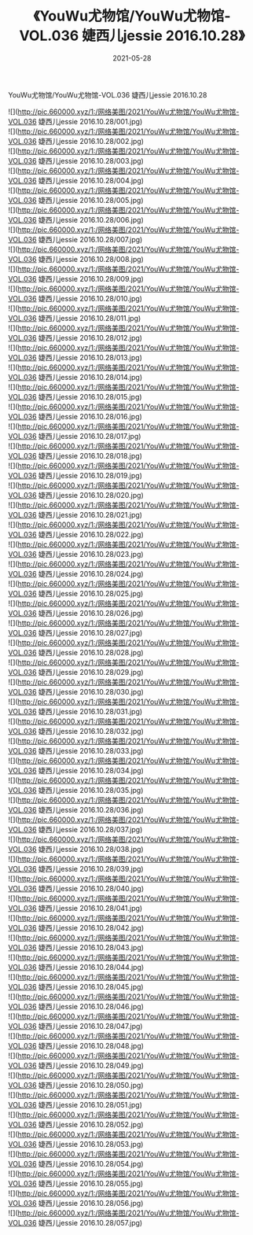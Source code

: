 ﻿---
layout: post
title:  《YouWu尤物馆/YouWu尤物馆-VOL.036 婕西儿jessie 2016.10.28》
date:   2021-05-28
img: http://pic.660000.xyz/1:/网络美图/2021/YouWu尤物馆/YouWu尤物馆-VOL.036 婕西儿jessie 2016.10.28/000.jpg
categories: [美女, 清纯, 唯美]
---

YouWu尤物馆/YouWu尤物馆-VOL.036 婕西儿jessie 2016.10.28

 ![](http://pic.660000.xyz/1:/网络美图/2021/YouWu尤物馆/YouWu尤物馆-VOL.036 婕西儿jessie 2016.10.28/001.jpg) <br>![](http://pic.660000.xyz/1:/网络美图/2021/YouWu尤物馆/YouWu尤物馆-VOL.036 婕西儿jessie 2016.10.28/002.jpg) <br>![](http://pic.660000.xyz/1:/网络美图/2021/YouWu尤物馆/YouWu尤物馆-VOL.036 婕西儿jessie 2016.10.28/003.jpg) <br>![](http://pic.660000.xyz/1:/网络美图/2021/YouWu尤物馆/YouWu尤物馆-VOL.036 婕西儿jessie 2016.10.28/004.jpg) <br>![](http://pic.660000.xyz/1:/网络美图/2021/YouWu尤物馆/YouWu尤物馆-VOL.036 婕西儿jessie 2016.10.28/005.jpg) <br>![](http://pic.660000.xyz/1:/网络美图/2021/YouWu尤物馆/YouWu尤物馆-VOL.036 婕西儿jessie 2016.10.28/006.jpg) <br>![](http://pic.660000.xyz/1:/网络美图/2021/YouWu尤物馆/YouWu尤物馆-VOL.036 婕西儿jessie 2016.10.28/007.jpg) <br>![](http://pic.660000.xyz/1:/网络美图/2021/YouWu尤物馆/YouWu尤物馆-VOL.036 婕西儿jessie 2016.10.28/008.jpg) <br>![](http://pic.660000.xyz/1:/网络美图/2021/YouWu尤物馆/YouWu尤物馆-VOL.036 婕西儿jessie 2016.10.28/009.jpg) <br>![](http://pic.660000.xyz/1:/网络美图/2021/YouWu尤物馆/YouWu尤物馆-VOL.036 婕西儿jessie 2016.10.28/010.jpg) <br>![](http://pic.660000.xyz/1:/网络美图/2021/YouWu尤物馆/YouWu尤物馆-VOL.036 婕西儿jessie 2016.10.28/011.jpg) <br>![](http://pic.660000.xyz/1:/网络美图/2021/YouWu尤物馆/YouWu尤物馆-VOL.036 婕西儿jessie 2016.10.28/012.jpg) <br>![](http://pic.660000.xyz/1:/网络美图/2021/YouWu尤物馆/YouWu尤物馆-VOL.036 婕西儿jessie 2016.10.28/013.jpg) <br>![](http://pic.660000.xyz/1:/网络美图/2021/YouWu尤物馆/YouWu尤物馆-VOL.036 婕西儿jessie 2016.10.28/014.jpg) <br>![](http://pic.660000.xyz/1:/网络美图/2021/YouWu尤物馆/YouWu尤物馆-VOL.036 婕西儿jessie 2016.10.28/015.jpg) <br>![](http://pic.660000.xyz/1:/网络美图/2021/YouWu尤物馆/YouWu尤物馆-VOL.036 婕西儿jessie 2016.10.28/016.jpg) <br>![](http://pic.660000.xyz/1:/网络美图/2021/YouWu尤物馆/YouWu尤物馆-VOL.036 婕西儿jessie 2016.10.28/017.jpg) <br>![](http://pic.660000.xyz/1:/网络美图/2021/YouWu尤物馆/YouWu尤物馆-VOL.036 婕西儿jessie 2016.10.28/018.jpg) <br>![](http://pic.660000.xyz/1:/网络美图/2021/YouWu尤物馆/YouWu尤物馆-VOL.036 婕西儿jessie 2016.10.28/019.jpg) <br>![](http://pic.660000.xyz/1:/网络美图/2021/YouWu尤物馆/YouWu尤物馆-VOL.036 婕西儿jessie 2016.10.28/020.jpg) <br>![](http://pic.660000.xyz/1:/网络美图/2021/YouWu尤物馆/YouWu尤物馆-VOL.036 婕西儿jessie 2016.10.28/021.jpg) <br>![](http://pic.660000.xyz/1:/网络美图/2021/YouWu尤物馆/YouWu尤物馆-VOL.036 婕西儿jessie 2016.10.28/022.jpg) <br>![](http://pic.660000.xyz/1:/网络美图/2021/YouWu尤物馆/YouWu尤物馆-VOL.036 婕西儿jessie 2016.10.28/023.jpg) <br>![](http://pic.660000.xyz/1:/网络美图/2021/YouWu尤物馆/YouWu尤物馆-VOL.036 婕西儿jessie 2016.10.28/024.jpg) <br>![](http://pic.660000.xyz/1:/网络美图/2021/YouWu尤物馆/YouWu尤物馆-VOL.036 婕西儿jessie 2016.10.28/025.jpg) <br>![](http://pic.660000.xyz/1:/网络美图/2021/YouWu尤物馆/YouWu尤物馆-VOL.036 婕西儿jessie 2016.10.28/026.jpg) <br>![](http://pic.660000.xyz/1:/网络美图/2021/YouWu尤物馆/YouWu尤物馆-VOL.036 婕西儿jessie 2016.10.28/027.jpg) <br>![](http://pic.660000.xyz/1:/网络美图/2021/YouWu尤物馆/YouWu尤物馆-VOL.036 婕西儿jessie 2016.10.28/028.jpg) <br>![](http://pic.660000.xyz/1:/网络美图/2021/YouWu尤物馆/YouWu尤物馆-VOL.036 婕西儿jessie 2016.10.28/029.jpg) <br>![](http://pic.660000.xyz/1:/网络美图/2021/YouWu尤物馆/YouWu尤物馆-VOL.036 婕西儿jessie 2016.10.28/030.jpg) <br>![](http://pic.660000.xyz/1:/网络美图/2021/YouWu尤物馆/YouWu尤物馆-VOL.036 婕西儿jessie 2016.10.28/031.jpg) <br>![](http://pic.660000.xyz/1:/网络美图/2021/YouWu尤物馆/YouWu尤物馆-VOL.036 婕西儿jessie 2016.10.28/032.jpg) <br>![](http://pic.660000.xyz/1:/网络美图/2021/YouWu尤物馆/YouWu尤物馆-VOL.036 婕西儿jessie 2016.10.28/033.jpg) <br>![](http://pic.660000.xyz/1:/网络美图/2021/YouWu尤物馆/YouWu尤物馆-VOL.036 婕西儿jessie 2016.10.28/034.jpg) <br>![](http://pic.660000.xyz/1:/网络美图/2021/YouWu尤物馆/YouWu尤物馆-VOL.036 婕西儿jessie 2016.10.28/035.jpg) <br>![](http://pic.660000.xyz/1:/网络美图/2021/YouWu尤物馆/YouWu尤物馆-VOL.036 婕西儿jessie 2016.10.28/036.jpg) <br>![](http://pic.660000.xyz/1:/网络美图/2021/YouWu尤物馆/YouWu尤物馆-VOL.036 婕西儿jessie 2016.10.28/037.jpg) <br>![](http://pic.660000.xyz/1:/网络美图/2021/YouWu尤物馆/YouWu尤物馆-VOL.036 婕西儿jessie 2016.10.28/038.jpg) <br>![](http://pic.660000.xyz/1:/网络美图/2021/YouWu尤物馆/YouWu尤物馆-VOL.036 婕西儿jessie 2016.10.28/039.jpg) <br>![](http://pic.660000.xyz/1:/网络美图/2021/YouWu尤物馆/YouWu尤物馆-VOL.036 婕西儿jessie 2016.10.28/040.jpg) <br>![](http://pic.660000.xyz/1:/网络美图/2021/YouWu尤物馆/YouWu尤物馆-VOL.036 婕西儿jessie 2016.10.28/041.jpg) <br>![](http://pic.660000.xyz/1:/网络美图/2021/YouWu尤物馆/YouWu尤物馆-VOL.036 婕西儿jessie 2016.10.28/042.jpg) <br>![](http://pic.660000.xyz/1:/网络美图/2021/YouWu尤物馆/YouWu尤物馆-VOL.036 婕西儿jessie 2016.10.28/043.jpg) <br>![](http://pic.660000.xyz/1:/网络美图/2021/YouWu尤物馆/YouWu尤物馆-VOL.036 婕西儿jessie 2016.10.28/044.jpg) <br>![](http://pic.660000.xyz/1:/网络美图/2021/YouWu尤物馆/YouWu尤物馆-VOL.036 婕西儿jessie 2016.10.28/045.jpg) <br>![](http://pic.660000.xyz/1:/网络美图/2021/YouWu尤物馆/YouWu尤物馆-VOL.036 婕西儿jessie 2016.10.28/046.jpg) <br>![](http://pic.660000.xyz/1:/网络美图/2021/YouWu尤物馆/YouWu尤物馆-VOL.036 婕西儿jessie 2016.10.28/047.jpg) <br>![](http://pic.660000.xyz/1:/网络美图/2021/YouWu尤物馆/YouWu尤物馆-VOL.036 婕西儿jessie 2016.10.28/048.jpg) <br>![](http://pic.660000.xyz/1:/网络美图/2021/YouWu尤物馆/YouWu尤物馆-VOL.036 婕西儿jessie 2016.10.28/049.jpg) <br>![](http://pic.660000.xyz/1:/网络美图/2021/YouWu尤物馆/YouWu尤物馆-VOL.036 婕西儿jessie 2016.10.28/050.jpg) <br>![](http://pic.660000.xyz/1:/网络美图/2021/YouWu尤物馆/YouWu尤物馆-VOL.036 婕西儿jessie 2016.10.28/051.jpg) <br>![](http://pic.660000.xyz/1:/网络美图/2021/YouWu尤物馆/YouWu尤物馆-VOL.036 婕西儿jessie 2016.10.28/052.jpg) <br>![](http://pic.660000.xyz/1:/网络美图/2021/YouWu尤物馆/YouWu尤物馆-VOL.036 婕西儿jessie 2016.10.28/053.jpg) <br>![](http://pic.660000.xyz/1:/网络美图/2021/YouWu尤物馆/YouWu尤物馆-VOL.036 婕西儿jessie 2016.10.28/054.jpg) <br>![](http://pic.660000.xyz/1:/网络美图/2021/YouWu尤物馆/YouWu尤物馆-VOL.036 婕西儿jessie 2016.10.28/055.jpg) <br>![](http://pic.660000.xyz/1:/网络美图/2021/YouWu尤物馆/YouWu尤物馆-VOL.036 婕西儿jessie 2016.10.28/056.jpg) <br>![](http://pic.660000.xyz/1:/网络美图/2021/YouWu尤物馆/YouWu尤物馆-VOL.036 婕西儿jessie 2016.10.28/057.jpg) <br>